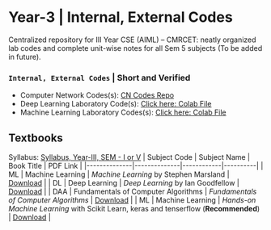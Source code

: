 # Year-3 | Internal, External Codes
Centralized repository for III Year CSE (AIML) – CMRCET: neatly organized lab codes and complete unit-wise notes for all Sem 5 subjects (To be added in future).

### ```Internal, External Codes``` | **Short and Verified**
- Computer Network Codes(s): [CN Codes Repo](https://github.com/omsudhamshstu/Year-3/tree/main/Computer%20Networks)
- Deep Learning Laboratory Code(s): [Click here: Colab File](https://colab.research.google.com/drive/1H5dkDOika1dw_t8bTE4WNw-mNV696jae?usp=sharing)
- Machine Learning Laboratory Codes(s): [Click here: Colab File](example.com)

## Textbooks
Syllabus: [Syllabus, Year-III, SEM - I or V](https://drive.google.com/file/d/1f-4lcoSIq2iMwYElZsc783XlwY5nEzPa/view?usp=sharing)
| Subject Code | Subject Name | Book Title | PDF Link |
|--------------|--------------|------------|----------|
| ML | Machine Learning | *Machine Learning* by Stephen Marsland | [Download](https://drive.google.com/file/d/1KBnM3_5PTNzR9qe-NcOjayoPZj4rR-8k/view?usp=sharing) |
| DL | Deep Learning | *Deep Learning* by Ian Goodfellow | [Download](https://drive.google.com/file/d/1zk9c8p2Ap5fT1mYRnzI0-Rr7AT038N0H/view?usp=sharing) |
| DAA | Fundamentals of Computer Algorithms | *Fundamentals of Computer Algorithms* | [Download](https://drive.google.com/file/d/1Xp3MeiQ1nwFInj7ItAY4PXaN9NQuVOBG/view?usp=sharing) |
| ML | Machine Learning | _Hands-on Machine Learning_ with Scikit Learn, keras and tenserflow (**Recommended**) | [Download](https://drive.google.com/file/d/10wIPu6lTZeXg4wuWBQcAxo0xCv9S_o6S/view?usp=sharing) |
